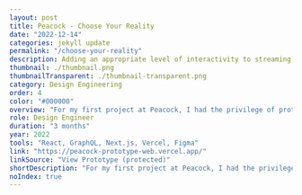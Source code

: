 ```yaml
---
layout: post
title: Peacock - Choose Your Reality
date: "2022-12-14"
categories: jekyll update
permalink: "/choose-your-reality"
description: Adding an appropriate level of interactivity to streaming
thumbnail: ./thumbnail.png
thumbnailTransparent: ./thumbnail-transparent.png
category: Design Engineering
order: 4
color: "#000000"
overview: "For my first project at Peacock, I had the privilege of prototyping a new interactive feature called Choose Your Reality alongside fellow Design Engineers. The feature allows storytellers to introduce interactive moments into their shows and movies that branch off from the main cut. Our prototype used Real Housewives as a test case, and we allowed users to choose exclusive confessionals from particular housewives following a dinner scene. To understand people's preferences around streaming interactivity, dial in the appropriate level of interactivity, and arrive at the spec we delivered to engineering, our web prototype went through three rounds of moderated user testing on TV devices, including one at Bravocon (think Comic-Con for reality TV fans). We even got written up in TechCrunch! I was honored to get to collaborate with so many stakeholders – designers, design engineers, researchers, product managers, copywriters, marketers, executives – and my main contribution was implementing the interactive modal functionality, styling, and animations as well as overseeing the user testing at Bravocon."
role: Design Engineer
duration: "3 months"
year: 2022
tools: "React, GraphQL, Next.js, Vercel, Figma"
link: "https://peacock-prototype-web.vercel.app/"
linkSource: "View Prototype (protected)"
shortDescription: "For my first project at Peacock, I had the privilege of prototyping a new feature that allows storytellers to add interactivity to TV shows and movies. My main contribution was implementing the interactive modal functionality, styling, and animations as well as overseeing a round of user testing."
noIndex: true
---
```

